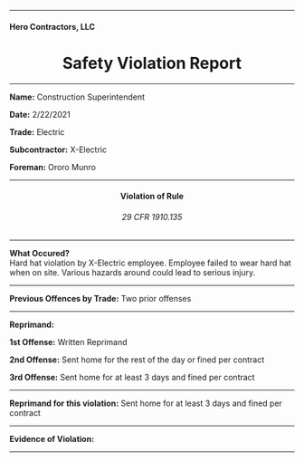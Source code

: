 <hr>
<h4>Hero Contractors, LLC</h4>
<center><h1> Safety Violation Report </h1></center>
<hr>

<p><b>Name:</b> Construction Superintendent</p>
<p><b>Date:</b> 2/22/2021</p>
<p><b>Trade:</b> Electric</p>
<p><b>Subcontractor:</b> X-Electric</p>
<p><b>Foreman:</b> Ororo Munro</p>
<hr>

<center><h4> Violation of Rule </h4></center>
<center><h6> 29 CFR 1910.135 </h6></center>
<hr>

<p><b>What Occured?</b><br>
Hard hat violation by X-Electric employee.  Employee failed to wear hard hat when on site.  Various hazards around could lead to serious injury.</p>
<hr>

<p><b>Previous Offences by Trade:</b> Two prior offenses</p>
<hr>

<p><b>Reprimand:</b></p>
<p><b>1st Offense:</b> Written Reprimand</p>
<p><b>2nd Offense:</b> Sent home for the rest of the day or fined per contract</p>
<p><b>3rd Offense:</b> Sent home for at least 3 days and fined per contract</p>
<hr>

<p><b>Reprimand for this violation:</b> Sent home for at least 3 days and fined per contract</p>
<hr>
<p><b>Evidence of Violation:</b></p>
<hr>